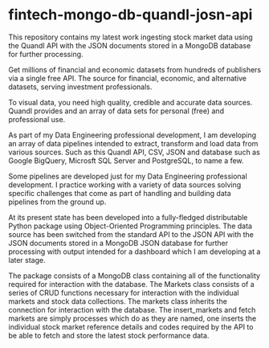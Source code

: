 # fintech-mongo-db-quandl-josn-api

This repository contains my latest work ingesting stock market data using the Quandl API with the JSON documents stored in a MongoDB database for further processing.

Get millions of financial and economic datasets from hundreds of publishers via a single free API. The source for financial, economic, and alternative datasets, serving investment professionals.

To visual data, you need high quality, credible and accurate data sources. Quandl provides and an array of data sets for personal (free) and professional use.

As part of my Data Engineering professional development, I am developing an array of data pipelines intended to extract, transform and load data from various sources. Such as this Quandl API, CSV, JSON and database such as Google BigQuery, Microsft SQL Server and PostgreSQL, to name a few.

Some pipelines are developed just for my Data Engineering professional development. I practice working with a variety of data sources solving specific challenges that come as part of handling and building data pipelines from the ground up.

At its present state has been developed into a fully-fledged distributable Python package using Object-Oriented Programming principles. The data source has been switched from the standard API to the JSON API with the JSON documents stored in a MongoDB JSON database for further processing with output intended for a dashboard which I am developing at a later stage.

The package consists of a MongoDB class containing all of the functionality required for interaction with the database. The Markets class consists of a series of CRUD functions necessary for interaction with the individual markets and stock data collections. The markets class inherits the connection for interaction with the database. The insert_markets and fetch markets are simply processes which do as they are named, one inserts the individual stock market reference details and codes required by the API to be able to fetch and store the latest stock performance data. 
